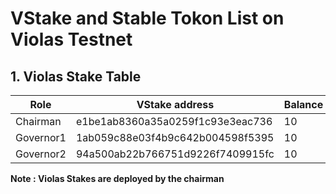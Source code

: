 # VStake and Stable Tokon List on Violas Testnet

## 1. Violas Stake Table

| Role      | **VStake address**               | Balance |
| --------- | ---------------------------------| ------- |
| Chairman  | e1be1ab8360a35a0259f1c93e3eac736 | 10      |
| Governor1 | 1ab059c88e03f4b9c642b004598f5395 | 10      |
| Governor2 | 94a500ab22b766751d9226f7409915fc | 10      |

**Note : Violas Stakes are deployed by the chairman**
